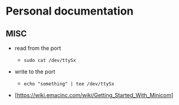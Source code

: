 # Personal documentation

## MISC

- read from the port
    - `sudo cat /dev/ttySx`
- write to the port
    - `echo "something" | tee /dev/ttySx`

- [https://wiki.emacinc.com/wiki/Getting_Started_With_Minicom]